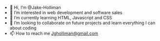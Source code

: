 - 👋 Hi, I’m @Jake-Holliman
- 👀 I’m interested in web development and software sales
- 🌱 I’m currently learning  HTML, Javascript and CSS
- 💞️ I’m looking to collaborate on future projects and learn everything I can about coding
- 📫 How to reach me Jgholliman@gmail.com

<!---
Jake-Holliman/Jake-Holliman is a ✨ special ✨ repository because its `README.md` (this file) appears on your GitHub profile.
You can click the Preview link to take a look at your changes.
--->
<!DOCTYPE html>
<html>
    <head>
        <Title> Intro:
    </head>
    <body>
        <p>Howdy everyone. My name is Jake . I attended William Jewell College in the northeast corridor of the Kansas City area where I played football and got my degree in Sport Management & Communications. For the past 6 years I have been working in a variety of sales roles, and primarialy for the past 3 years I have been working within the manufacturing/industrial automation field. I am currently enrolled in the Full-Stack Development course through MIT because of my strong desire to get involved within the Software/Tech field in order to take the next step in my career. In my spare time I enjoy exercise, watching sports and playing Xbox/PC games. </p>
    </body>
</html>
